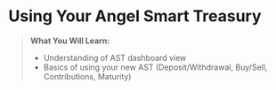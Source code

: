 # Using Your Angel Smart Treasury

> **What You Will Learn:** 
> - Understanding of AST dashboard view
> - Basics of using your new AST (Deposit/Withdrawal, Buy/Sell, Contributions, Maturity)


